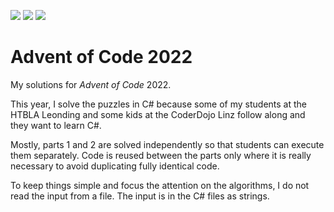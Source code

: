 ![](https://img.shields.io/badge/day%20📅-9-blue)
![](https://img.shields.io/badge/stars%20⭐-18-yellow)
![](https://img.shields.io/badge/days%20completed-9-red)

# Advent of Code 2022

My solutions for *Advent of Code* 2022.

This year, I solve the puzzles in C# because some of my students at the HTBLA Leonding and some kids at the CoderDojo Linz follow along and they want to learn C#.

Mostly, parts 1 and 2 are solved independently so that students can execute them separately. Code is reused between the parts only where it is really necessary to avoid duplicating fully identical code.

To keep things simple and focus the attention on the algorithms, I do not read the input from a file. The input is in the C# files as strings.
